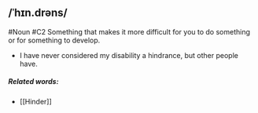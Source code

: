 ## /ˈhɪn.drəns/
#Noun
#C2
Something that makes it more difficult for you to do something or for something to develop.

- I have never considered my disability a hindrance, but other people have.


##### Related words:
- [[Hinder]]
